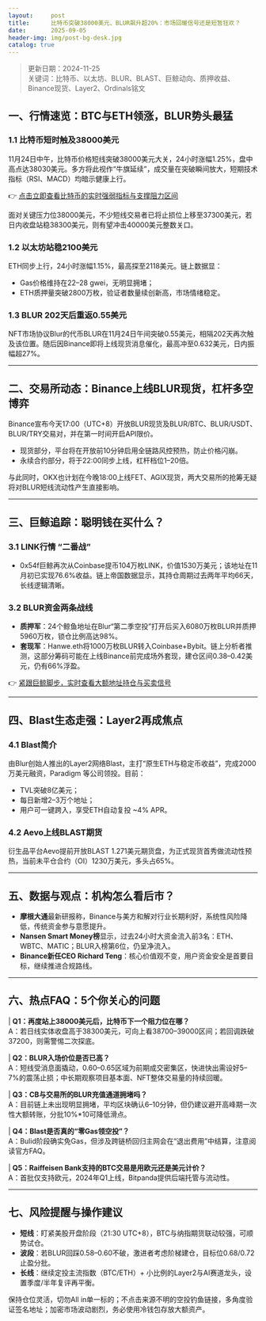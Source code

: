 ```yaml
---
layout:     post
title:      比特币突破38000美元、BLUR飙升超20%：市场回暖信号还是短暂狂欢？
date:       2025-09-05
header-img: img/post-bg-desk.jpg
catalog: true
---
```


> 更新日期：2024-11-25  
> 关键词：比特币、以太坊、BLUR、BLAST、巨鲸动向、质押收益、Binance现货、Layer2、Ordinals铭文

## 一、行情速览：BTC与ETH领涨，BLUR势头最猛

### 1.1 比特币短时触及38000美元  
11月24日中午，比特币价格短线突破38000美元大关，24小时涨幅1.25%，盘中高点达38030美元。多方将此视作“牛旗延续”，成交量在突破瞬间放大，短期技术指标（RSI、MACD）均暗示健康上行。  

👉 [点击立即查看比特币的实时强弱指标与支撑阻力区间](https://okxdog.com/)

面对关键压力位38000美元，不少短线交易者已将止损位上移至37300美元，若日内收盘站稳38300美元，则有望冲击40000美元整数关口。  

### 1.2 以太坊站稳2100美元  
ETH同步上行，24小时涨幅1.15%，最高探至2118美元。链上数据显：  
- Gas价格维持在22–28 gwei，无明显拥堵；  
- ETH质押量突破2800万枚，验证者数量续创新高，市场情绪稳定。  

### 1.3 BLUR 202天后重返0.55美元  
NFT市场协议Blur的代币BLUR在11月24日午间突破0.55美元，相隔202天再次触及该位置。随后因Binance即将上线现货消息催化，最高冲至0.632美元，日内振幅超27%。  

---

## 二、交易所动态：Binance上线BLUR现货，杠杆多空博弈

Binance宣布今天17:00（UTC+8）开放BLUR现货及BLUR/BTC、BLUR/USDT、BLUR/TRY交易对，并在第一时间开启API限价。  
- 现货部分，平台将在开放前10分钟启用全链路风控预热，防止价格闪崩。  
- 永续合约部分，将于22:00同步上线，杠杆档位1–20倍。  

与此同时，OKX也计划在今晚18:00上线FET、AGIX现货，两大交易所的抢筹无疑将对BLUR短线流动性产生直接影响。

---

## 三、巨鲸追踪：聪明钱在买什么？

### 3.1 LINK行情 “二番战”  
- 0x54f巨鲸再次从Coinbase提币104万枚LINK，价值1530万美元；该地址在11月初已实现76.6%收益。链上帝国数据显示，其持仓周期过去两年平均66天，长线逻辑清晰。  

### 3.2 BLUR资金两条战线  
- **质押军**：24个鲸鱼地址在Blur“第二季空投”打开后买入6080万枚BLUR并质押5960万枚，锁仓比例高达98%。  
- **套现军**：Hanwe.eth将1000万枚BLUR转入Coinbase+Bybit。链上分析者推测，这部分筹码可能在上线Binance前完成场外套现，建仓区间0.38–0.42美元，仍有66%浮盈。  

👉 [紧跟巨鲸脚步，实时查看大额地址持仓与买卖信号](https://okxdog.com/)

---

## 四、Blast生态走强：Layer2再成焦点

### 4.1 Blast简介  
由Blur创始人推出的Layer2网络Blast，主打“原生ETH与稳定币收益”，完成2000万美元融资，Paradigm 等公司领投。目前：  
- TVL突破8亿美元；  
- 每日新增2–3万个地址；  
- 用户可一键跨入，享受ETH自动复投 ~4% APR。  

### 4.2 Aevo上线BLAST期货  
衍生品平台Aevo提前开放BLAST 1.271美元期货盘，为正式现货首秀做流动性预热，当前未平仓合约（OI）1230万美元，多头占65%。  

---

## 五、数据与观点：机构怎么看后市？

- **摩根大通**最新研报称，Binance与美方和解对行业长期利好，系统性风险降低，传统资金参与意愿提升。  
- **Nansen Smart Money榜**显示，过去24小时大资金流入前3名：ETH、WBTC、MATIC；BLUR入榜第6位，仍呈净流入。  
- **Binance新任CEO Richard Teng**：核心价值观不变，用户资金安全是首要目标，继续推进合规路线。  

---

## 六、热点FAQ：5个你关心的问题

| **Q1：再度站上38000美元后，比特币下一个阻力位在哪？**  
A：若日线实体收盘高于38300美元，可向上看38700–39000区间；若回调跌破37200，则需警惕二次探底。  

| **Q2：BLUR入场价位是否已高？**  
A：短线受消息面撬动，0.60–0.65区域为前期成交密集区，快进快出需设好5–7%的震荡止损；中长期观察项目基本面、NFT整体交易量的持续回暖。  

| **Q3：CB与交易所的BLUR充值通道拥堵吗？**  
A：目前链上未出现明显拥堵，平均区块确认6–10分钟，但仍建议避开高峰期一次性大额转账，分批10%*10可降低滑点。  

| **Q4：Blast是否真的“零Gas领空投”？**  
A：Bulid阶段确实免Gas，但涉及跨链桥回归主网会在“退出费用”中结算，注意阅读官方FAQ。  

| **Q5：Raiffeisen Bank支持的BTC交易是用欧元还是美元计价？**  
A：首批仅支持欧元，2024年Q1上线，Bitpanda提供后端托管与流动性。  

---

## 七、风险提醒与操作建议

- **短线**：盯紧美股开盘阶段（21:30 UTC+8），BTC与纳指期货联动较强，可顺势试仓。  
- **波段**：若BLUR回踩0.58–0.60不破，激进者考虑阶梯建仓，目标位0.68/0.72止盈分批。  
- **长线**：继续定投主流指数（BTC/ETH）+ 小比例的Layer2与AI赛道龙头，设置季度/半年复评再平衡。  

保持仓位灵活，切勿All in单一标的；不点击来源不明的空投钓鱼链接，多角度验证签名地址；加密市场波动剧烈，务必使用冷钱包存放大额资产。